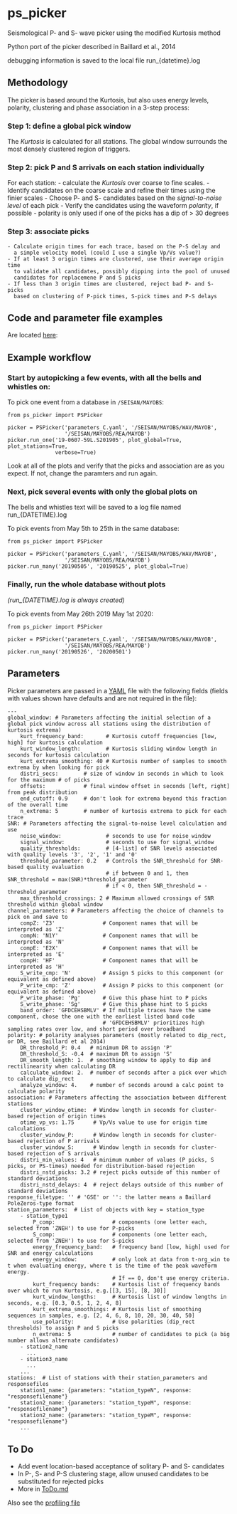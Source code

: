 # ps_picker

Seismological P- and S- wave picker using the modified Kurtosis method

Python port of the picker described in Baillard et al., 2014

debugging information is saved to the local file run_{datetime}.log

## Methodology
The picker is based around the Kurtosis, but also uses energy levels, polarity,
clustering and phase association in a 3-step process:

### Step 1: define a global pick window

The *Kurtosis* is calculated for all stations.  The global window
surrounds the most densely clustered region of triggers.

### Step 2: pick P and S arrivals on each station individually

For each station:
    - calculate the *Kurtosis* over coarse to fine scales.
    - Identify candidates on the coarse scale and refine their times using
      the finier scales
    - Choose P- and S- candidates based on the *signal-to-noise level* of
      each pick
    - Verify the candidates using the waveform *polarity*, if possible
       - polarity is only used if one of the picks has a dip of > 30 degrees

### Step 3: associate picks
    - Calculate origin times for each trace, based on the P-S delay and
      a simple velocity model (could I use a single Vp/Vs value?)
    - If at least 3 origin times are clustered, use their average origin time
      to validate all candidates, possibly dipping into the pool of unused
      candidates for replacemene P and S picks
    - If less than 3 origin times are clustered, reject bad P- and S- picks
      based on clustering of P-pick times, S-pick times and P-S delays

## Code and parameter file examples
Are located [here](code_examples.md):


## Example workflow

### Start by autopicking a few events, with all the bells and whistles on:

To pick one event from a database in `/SEISAN/MAYOBS`:

    from ps_picker import PSPicker

    picker = PSPicker('parameters_C.yaml', '/SEISAN/MAYOBS/WAV/MAYOB', 
                      '/SEISAN/MAYOBS/REA/MAYOB')
    picker.run_one('19-0607-59L.S201905', plot_global=True, plot_stations=True,
                   verbose=True)

Look at all of the plots and verify that the picks and association are as
you expect.  If not, change the paramters and run again.

### Next, pick several events with only the global plots on

The bells and whistles text will be saved to a log file named
run_{DATETIME}.log

To pick events from May 5th to 25th in the same database:

    from ps_picker import PSPicker

    picker = PSPicker('parameters_C.yaml', '/SEISAN/MAYOBS/WAV/MAYOB', 
                      '/SEISAN/MAYOBS/REA/MAYOB')
    picker.run_many('20190505', '20190525', plot_global=True)

### Finally, run the whole database without plots

*(run_{DATETIME}.log is always created)*

To pick events from May 26th 2019 May 1st 2020:

    from ps_picker import PSPicker

    picker = PSPicker('parameters_C.yaml', '/SEISAN/MAYOBS/WAV/MAYOB', 
                      '/SEISAN/MAYOBS/REA/MAYOB')
    picker.run_many('20190526', '20200501')

## Parameters
Picker parameters are passed in a
[YAML](https://tools.ietf.org/id/draft-pbryan-zyp-json-ref-03.html) file with
the following fields (fields with values shown have defaults and are not
required in the file):

    ---
    global_window: # Parameters affecting the initial selection of a global pick window across all stations using the distribution of kurtosis extrema)
        kurt_frequency_band:       # Kurtosis cutoff frequencies [low, high] for kurtosis calculation
        kurt_window_length:        # Kurtosis sliding window length in seconds for kurtosis calculation
        kurt_extrema_smoothing: 40 # Kurtosis number of samples to smooth extrema by when looking for pick
        distri_secs:        # size of window in seconds in which to look for the maximum # of picks
        offsets:            # final window offset in seconds [left, right] from peak distribution
        end_cutoff: 0.9     # don't look for extrema beyond this fraction of the overall time
        n_extrema: 5        # number of kurtosis extrema to pick for each trace
    SNR: # Parameters affecting the signal-to-noise level calculation and use
        noise_window:              # seconds to use for noise window
        signal_window:             # seconds to use for signal_window
        quality_thresholds:        # [4-list] of SNR levels associated with quality levels '3', '2', '1' and '0'
        threshold_parameter: 0.2   # Controls the SNR_threshold for SNR-based quality evaluation
                                   # if between 0 and 1, then SNR_threshold = max(SNR)*threshold_parameter
                                   # if < 0, then SNR_threshold = -threshold_parameter
        max_threshold_crossings: 2 # Maximum allowed crossings of SNR threshold within global window
    channel_parameters: # Parameters affecting the choice of channels to pick on and save to
        compZ: 'Z3'               # Component names that will be interpreted as 'Z'
        compN: 'N1Y'              # Component names that will be interpreted as 'N'
        compE: 'E2X'              # Component names that will be interpreted as 'E'
        compH: 'HF'               # Component names that will be interpreted as 'H'
        S_write_cmp: 'N'          # Assign S picks to this component (or equivalent as defined above)
        P_write_cmp: 'Z'          # Assign P picks to this component (or equivalent as defined above)
        P_write_phase: 'Pg'       # Give this phase hint to P picks
        S_write_phase: 'Sg'       # Give this phase hint to S picks
        band_order: 'GFDCEHSBMLV' # If multiple traces have the same component, chose the one with the earliest listed band code
                                  # 'GFDCEHSBMLV' prioritizes high sampling rates over low, and short period over broadband
    polarity: # polarity analyses parameters (mostly related to dip_rect, or DR, see Baillard et al 2014)
        DR_threshold_P: 0.4   # minimum DR to assign 'P'
        DR_threshold_S: -0.4  # maximum DR to assign 'S'
        DR_smooth_length: 1.  # smoothing window to apply to dip and rectilinearity when calculating DR
        calculate_window: 2.  # number of seconds after a pick over which to calculate dip_rect
        analyze_window: 4.    # number of seconds around a calc point to calculate polarity
    association: # Parameters affecting the association between different stations
        cluster_window_otime:  # Window length in seconds for cluster-based rejection of origin times
        otime_vp_vs: 1.75      # Vp/Vs value to use for origin time calculations
        cluster_window_P:      # Window length in seconds for cluster-based rejection of P arrivals
        cluster_window_S:      # Window length in seconds for cluster-based rejection of S arrivals
        distri_min_values: 4   # minimum number of values (P picks, S picks, or PS-times) needed for distribution-based rejection
        distri_nstd_picks: 3.2 # reject picks outside of this number of standard deviations
        distri_nstd_delays: 4  # reject delays outside of this number of standard deviations
    response_filetype: '' # 'GSE' or '': the latter means a Baillard PoleZeros-type format
    station_parameters:  # List of objects with key = station_type
        - station_type1
            P_comp:                  # components (one letter each, selected from 'ZNEH') to use for P-picks
            S_comp:                  # components (one letter each, selected from 'ZNEH') to use for S-picks
            energy_frequency_band:   # frequency band [low, high] used for SNR and energy calculations
            energy_window:           # only look at data from t-nrg_win to t when evaluating energy, where t is the time of the peak waveform energy.
                                     # If == 0, don't use energy criteria.
            kurt_frequency bands:    # Kurtosis list of frequency bands over which to run Kurtosis, e.g.[[3, 15], [8, 30]]
            kurt_window_lengths:     # Kurtosis list of window lengths in seconds, e.g. [0.3, 0.5, 1, 2, 4, 8]
            kurt_extrema_smoothings: # Kurtosis list of smoothing sequences in samples, e.g. [2, 4, 6, 8, 10, 20, 30, 40, 50]
            use_polarity:            # Use polarities (dip_rect thresholds) to assign P and S picks
            n_extrema: 5             # number of candidates to pick (a big number allows alternate candidates)
        - station2_name
          ...
        - station3_name
          ...
        ...
    stations:  # List of stations with their station_parameters and responsefiles
        station1_name: {parameters: "station_typeN", response: "responsefilename"}
        station2_name: {parameters: "station_typeM", response: "responsefilename"}
        station2_name: {parameters: "station_typeM", response: "responsefilename"}
        ...    

## To Do

- Add event location-based acceptance of solitary P- and S- candidates
- In P-, S- and P-S clustering stage, allow unused candidates to be
  substituted for rejected picks
- More in [ToDo.md](ToDo.md)
    
Also see the [profiling file](profiling.md)
